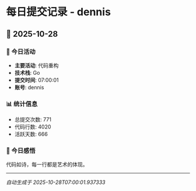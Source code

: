 # 每日提交记录 - dennis

## 📅 2025-10-28

### 🎯 今日活动
- **主要活动**: 代码重构
- **技术栈**: Go
- **提交时间**: 07:00:01
- **账号**: dennis

### 📊 统计信息
- 总提交次数: 771
- 代码行数: 4020
- 活跃天数: 666

### 💭 今日感悟
代码如诗，每一行都是艺术的体现。

---
*自动生成于 2025-10-28T07:00:01.937333*
